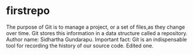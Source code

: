 # firstrepo
The purpose of Git is to manage a project, or a set of files,as they change over time. Git stores this information in a data structure called a repository.
Author name: Sidhartha Gundarapu.
Important fact: Git is an indispensable tool for recording the history of our source code.
Edited one.